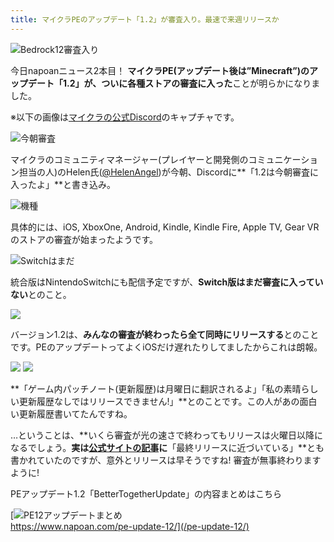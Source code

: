 ```yaml
---
title: マイクラPEのアップデート「1.2」が審査入り。最速で来週リリースか
---
```


![Bedrock12審査入り](https://cdn-ak.f.st-hatena.com/images/fotolife/s/sasigume/20210208/20210208110016.png)

今日napoanニュース2本目！ **マイクラPE(アップデート後は”Minecraft”)のアップデート「1.2」が、ついに各種ストアの審査に入った**ことが明らかになりました。

※以下の画像は[マイクラの公式Discord](http://Discord.gg/Minecraft)のキャプチャです。

![今朝審査](https://cdn-ak.f.st-hatena.com/images/fotolife/s/sasigume/20210208/20210208093356.png)

マイクラのコミュニティマネージャー(プレイヤーと開発側のコミュニケーション担当の人)のHelen氏([@HelenAngel](https://twitter.com/helenangel))が今朝、Discordに**「1.2は今朝審査に入ったよ」**と書き込み。

![機種](https://cdn-ak.f.st-hatena.com/images/fotolife/s/sasigume/20210208/20210208093407.png)

具体的には、iOS, XboxOne, Android, Kindle, Kindle Fire, Apple TV, Gear VRのストアの審査が始まったようです。

![Switchはまだ](https://cdn-ak.f.st-hatena.com/images/fotolife/s/sasigume/20210208/20210208093359.png)

統合版はNintendoSwitchにも配信予定ですが、**Switch版はまだ審査に入っていない**とのこと。

![](https://cdn-ak.f.st-hatena.com/images/fotolife/s/sasigume/20210208/20210208093402.png)

バージョン1.2は、**みんなの審査が終わったら全て同時にリリースする**とのことです。PEのアップデートってよくiOSだけ遅れたりしてましたからこれは朗報。

![](https://cdn-ak.f.st-hatena.com/images/fotolife/s/sasigume/20210208/20210208093410.png) ![](https://cdn-ak.f.st-hatena.com/images/fotolife/s/sasigume/20210208/20210208093413.png)

**「ゲーム内パッチノート(更新履歴)は月曜日に翻訳されるよ」「私の素晴らしい更新履歴なしではリリースできません!」**とのことです。この人があの面白い更新履歴書いてたんですね。

…ということは、**いくら審査が光の速さで終わってもリリースは火曜日以降になるでしょう。**実は[公式サイトの記事](https://minecraft.net/en-us/article/you-made-better-together-better-ever)に**「最終リリースに近づいている」**とも書かれていたのですが、意外とリリースは早そうですね! 審査が無事終わりますように!

PEアップデート1.2「BetterTogetherUpdate」の内容まとめはこちら

[![PE12アップデートまとめ](https://cdn-ak.f.st-hatena.com/images/fotolife/s/sasigume/20210208/20210208105655.png)  
https://www.napoan.com/pe-update-12/](/pe-update-12/)
